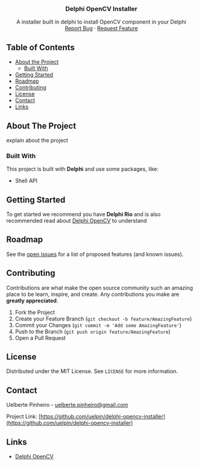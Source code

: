 <br />
<p align="center">
  <h3 align="center">Delphi OpenCV Installer</h3>

  <p align="center">
    A installer built in delphi to install OpenCV component in your Delphi
    <br />
    <a href="https://github.com/uelpin/delphi-opencv-installer/issues">Report Bug</a>
    ·
    <a href="https://github.com/uelpin/delphi-opencv-installer/issues">Request Feature</a>
  </p>
</p>

## Table of Contents

* [About the Project](#about-the-project)
  * [Built With](#built-with)
* [Getting Started](#getting-started)
* [Roadmap](#roadmap)
* [Contributing](#contributing)
* [License](#license)
* [Contact](#contact)
* [Links](#links)

## About The Project

explain about the project

### Built With
This project is built with **Delphi** and use some packages, like:
* Shell API

## Getting Started

To get started we recommend you have **Delphi Rio** and is also recommended read about [Delphi OpenCV](https://github.com/Laex/Delphi-OpenCV) to understand

## Roadmap

See the [open issues](https://github.com/uelpin/delphi-opencv-installer/issues) for a list of proposed features (and known issues).

## Contributing

Contributions are what make the open source community such an amazing place to be learn, inspire, and create. Any contributions you make are **greatly appreciated**.

1. Fork the Project
2. Create your Feature Branch (`git checkout -b feature/AmazingFeature`)
3. Commit your Changes (`git commit -m 'Add some AmazingFeature'`)
4. Push to the Branch (`git push origin feature/AmazingFeature`)
5. Open a Pull Request

## License

Distributed under the MIT License. See `LICENSE` for more information.

## Contact

Uelberte Pinheiro - uelberte.pinheiro@gmail.com

Project Link: [https://github.com/uelpin/delphi-opencv-installer](https://github.com/uelpin/delphi-opencv-installer)

## Links
* [Delphi OpenCV](https://github.com/Laex/Delphi-OpenCV)
